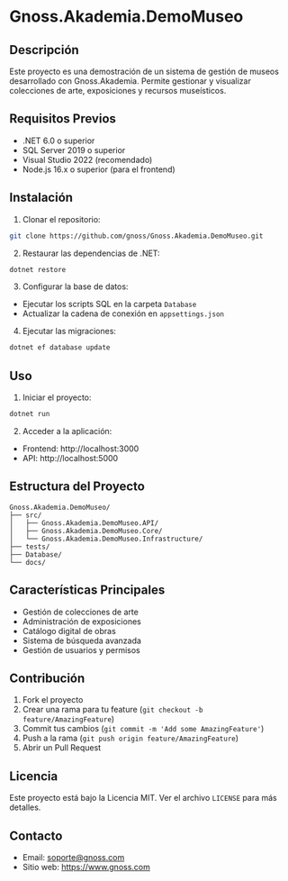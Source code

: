 # Gnoss.Akademia.DemoMuseo

## Descripción
Este proyecto es una demostración de un sistema de gestión de museos desarrollado con Gnoss.Akademia. Permite gestionar y visualizar colecciones de arte, exposiciones y recursos museísticos.

## Requisitos Previos
- .NET 6.0 o superior
- SQL Server 2019 o superior
- Visual Studio 2022 (recomendado)
- Node.js 16.x o superior (para el frontend)

## Instalación

1. Clonar el repositorio:
```bash
git clone https://github.com/gnoss/Gnoss.Akademia.DemoMuseo.git
```

2. Restaurar las dependencias de .NET:
```bash
dotnet restore
```

3. Configurar la base de datos:
- Ejecutar los scripts SQL en la carpeta `Database`
- Actualizar la cadena de conexión en `appsettings.json`

4. Ejecutar las migraciones:
```bash
dotnet ef database update
```

## Uso

1. Iniciar el proyecto:
```bash
dotnet run
```

2. Acceder a la aplicación:
- Frontend: http://localhost:3000
- API: http://localhost:5000

## Estructura del Proyecto
```
Gnoss.Akademia.DemoMuseo/
├── src/
│   ├── Gnoss.Akademia.DemoMuseo.API/
│   ├── Gnoss.Akademia.DemoMuseo.Core/
│   └── Gnoss.Akademia.DemoMuseo.Infrastructure/
├── tests/
├── Database/
└── docs/
```

## Características Principales
- Gestión de colecciones de arte
- Administración de exposiciones
- Catálogo digital de obras
- Sistema de búsqueda avanzada
- Gestión de usuarios y permisos

## Contribución
1. Fork el proyecto
2. Crear una rama para tu feature (`git checkout -b feature/AmazingFeature`)
3. Commit tus cambios (`git commit -m 'Add some AmazingFeature'`)
4. Push a la rama (`git push origin feature/AmazingFeature`)
5. Abrir un Pull Request

## Licencia
Este proyecto está bajo la Licencia MIT. Ver el archivo `LICENSE` para más detalles.

## Contacto
- Email: soporte@gnoss.com
- Sitio web: https://www.gnoss.com